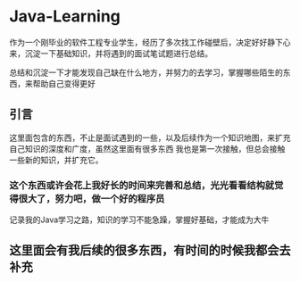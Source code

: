 # Java-Learning
作为一个刚毕业的软件工程专业学生，经历了多次找工作碰壁后，决定好好静下心来，沉淀一下基础知识，并将遇到的面试笔试题进行总结。

总结和沉淀一下才能发现自己缺在什么地方，并努力的去学习，掌握哪些陌生的东西，来帮助自己变得更好
## 引言
这里面包含的东西，不止是面试遇到的一些，以及后续作为一个知识地图，来扩充自己知识的深度和广度，虽然这里面有很多东西
我也是第一次接触，但总会接触一些新的知识，并扩充它。

### 这个东西或许会花上我好长的时间来完善和总结，光光看看结构就觉得很大了，努力吧，做一个好的程序员

记录我的Java学习之路，知识的学习不能急躁，掌握好基础，才能成为大牛

## 这里面会有我后续的很多东西，有时间的时候我都会去补充
